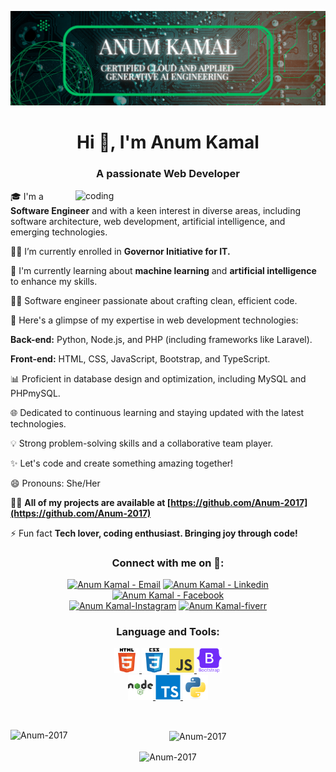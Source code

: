 ![logo](https://github.com/Anum-2017/Anum-2017/blob/main/LinkedIn%20Banner.png) 
<h1 align="center">Hi 👋, I'm Anum Kamal</h1>
<h3 align="center">A passionate Web Developer</h3>
<img align="right" alt="coding" width="400" src="https://media.tenor.com/S59bPkT0pqcAAAAC/programming.gif">

🎓 I'm a <b>Software Engineer</b> and with a keen interest in diverse areas, including software architecture, web development, artificial intelligence, and emerging technologies.

👨‍🎓 I’m currently enrolled in <b>Governor Initiative for IT.</b>

🌱 I'm currently learning about <b>machine learning</b> and <b>artificial intelligence</b> to enhance my skills.

👨‍💻 Software engineer passionate about crafting clean, efficient code.

🌟 Here's a glimpse of my expertise in web development technologies:

<b>Back-end:</b> Python, Node.js, and PHP (including frameworks like Laravel).

<b>Front-end:</b> HTML, CSS, JavaScript, Bootstrap, and TypeScript.

📊 Proficient in database design and optimization, including MySQL and PHPmySQL.

🌐 Dedicated to continuous learning and staying updated with the latest technologies.

💡 Strong problem-solving skills and a collaborative team player.

✨ Let's code and create something amazing together!

😄 Pronouns: She/Her

👨‍💻 <b> All of my projects are available at [https://github.com/Anum-2017](https://github.com/Anum-2017) </b>

⚡ Fun fact **Tech lover, coding enthusiast. Bringing joy through code!**

<h3 align="center">Connect with me on 🤝: </h3>
 
<p align="center">
 <div align="center"  class="icons-social" style="margin-center: 10px;">
<div>   
    <a href="mailto:anumriz2017@gmail.com" target="_blank"><img src="https://img.shields.io/badge/-Email-0D1117?style=for-the-badge&logo=protonmail&logoColor=F0DB4F" alt="Anum Kamal - Email"></a>
    <a href="https://www.linkedin.com/in/anum-kamal-442b2022b" target="_blank"><img src="https://img.shields.io/badge/Linkedin-0D1117?style=for-the-badge&logo=linkedin&logoColor=F0DB4F" alt="Anum Kamal - Linkedin"></a>
    <a href="https://www.facebook.com/anum.kamal" target="_blank"><img src="https://img.shields.io/badge/Facebook-0D1117?style=for-the-badge&logo=Facebook&logoColor=F0DB4F" alt="Anum Kamal - Facebook"></a><br>
    <a href="https://www.instagram.com/anum_kamal" target="_blank"><img src="https://img.shields.io/badge/Instagram-0D1117?style=for-the-badge&logo=instagram&logoColor=F0DB4F" alt="Anum Kamal-Instagram"></a>
    <a href="https://www.fiverr.com/anumkamal753" target="_blank"><img src="https://img.shields.io/badge/Fiverr-0D1117?style=for-the-badge&logo=fiverr&logoColor=F0DB4F" alt="Anum Kamal-fiverr"></a>
    <br>
</div>
  <h3 align="center">Language and Tools: </h3>
  
<p align="center">
 <div align="center"  class="tools" style="margin-center: 10px;">
<div> 
   <a href="https://www.w3.org/html/" target="_blank" rel="noreferrer"> <img src="https://raw.githubusercontent.com/devicons/devicon/master/icons/html5/html5-original-wordmark.svg" alt="html5" width="40" height="40"/> </a> 
     <a href="https://www.w3schools.com/css/" target="_blank" rel="noreferrer"> <img src="https://raw.githubusercontent.com/devicons/devicon/master/icons/css3/css3-original-wordmark.svg" alt="css3" width="40" height="40"/> </a> 
     <a href="https://developer.mozilla.org/en-US/docs/Web/JavaScript" target="_blank" rel="noreferrer"> <img src="https://raw.githubusercontent.com/devicons/devicon/master/icons/javascript/javascript-original.svg" alt="javascript" width="40" height="40"/> </a> 
     <a href="https://getbootstrap.com" target="_blank" rel="noreferrer"> <img src="https://raw.githubusercontent.com/devicons/devicon/master/icons/bootstrap/bootstrap-plain-wordmark.svg" alt="bootstrap" width="40" height="40"/> </a>
 <br>
     <a href="https://nodejs.org" target="_blank" rel="noreferrer"> <img src="https://raw.githubusercontent.com/devicons/devicon/master/icons/nodejs/nodejs-original-wordmark.svg" alt="nodejs" width="40" height="40"/> </a> 
     <a href="https://www.typescriptlang.org/" target="_blank" rel="noreferrer"> <img src="https://raw.githubusercontent.com/devicons/devicon/master/icons/typescript/typescript-original.svg" alt="typescript" width="40" height="40"/> </a> 
 <a href="https://www.python.org/" target="_blank" rel="noreferrer"> <img src="https://raw.githubusercontent.com/devicons/devicon/master/icons/python/python-original.svg" alt="python" width="40" height="40"/> </a>
</p>
     <br>
</div>
<p><img align="left" src="https://github-readme-stats.vercel.app/api/top-langs?username=Anum-2017&show_icons=true&locale=en&layout=compact" alt="Anum-2017" /></p>
  
<p>&nbsp;<img align="center" src="https://github-readme-stats.vercel.app/api?username=Anum-2017&show_icons=true&locale=en" alt="Anum-2017" /></p>

<p><img align="center" src="https://github-readme-streak-stats.herokuapp.com/?user=Anum-2017&" alt="Anum-2017" /></p>

